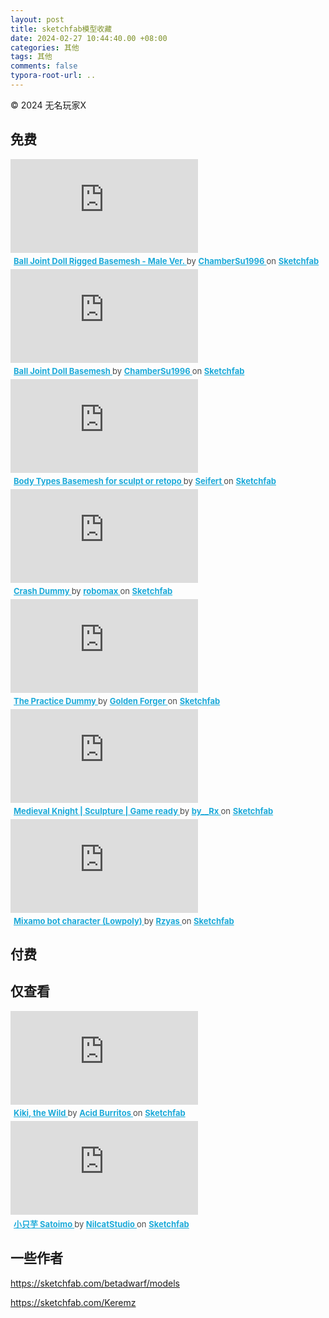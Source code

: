 ```yaml
---
layout: post
title: sketchfab模型收藏
date: 2024-02-27 10:44:40.00 +08:00
categories: 其他
tags: 其他
comments: false
typora-root-url: ..
---
```


© 2024 无名玩家X

## 免费

<div class="sketchfab-embed-wrapper"> <iframe title="Ball Joint Doll Rigged Basemesh - Male Ver." frameborder="0" allowfullscreen mozallowfullscreen="true" webkitallowfullscreen="true" allow="autoplay; fullscreen; xr-spatial-tracking" xr-spatial-tracking execution-while-out-of-viewport execution-while-not-rendered web-share src="https://sketchfab.com/models/b97b7ec205764515b7737f52cdaf207d/embed"> </iframe> <p style="font-size: 13px; font-weight: normal; margin: 5px; color: #4A4A4A;"> <a href="https://sketchfab.com/3d-models/ball-joint-doll-rigged-basemesh-male-ver-b97b7ec205764515b7737f52cdaf207d?utm_medium=embed&utm_campaign=share-popup&utm_content=b97b7ec205764515b7737f52cdaf207d" target="_blank" rel="nofollow" style="font-weight: bold; color: #1CAAD9;"> Ball Joint Doll Rigged Basemesh - Male Ver. </a> by <a href="https://sketchfab.com/chambersu1996?utm_medium=embed&utm_campaign=share-popup&utm_content=b97b7ec205764515b7737f52cdaf207d" target="_blank" rel="nofollow" style="font-weight: bold; color: #1CAAD9;"> ChamberSu1996 </a> on <a href="https://sketchfab.com?utm_medium=embed&utm_campaign=share-popup&utm_content=b97b7ec205764515b7737f52cdaf207d" target="_blank" rel="nofollow" style="font-weight: bold; color: #1CAAD9;">Sketchfab</a></p></div>

<div class="sketchfab-embed-wrapper"> <iframe title="Ball Joint Doll Basemesh" frameborder="0" allowfullscreen mozallowfullscreen="true" webkitallowfullscreen="true" allow="autoplay; fullscreen; xr-spatial-tracking" xr-spatial-tracking execution-while-out-of-viewport execution-while-not-rendered web-share src="https://sketchfab.com/models/df21b9e5b2f34283aafb8bacee141496/embed"> </iframe> <p style="font-size: 13px; font-weight: normal; margin: 5px; color: #4A4A4A;"> <a href="https://sketchfab.com/3d-models/ball-joint-doll-basemesh-df21b9e5b2f34283aafb8bacee141496?utm_medium=embed&utm_campaign=share-popup&utm_content=df21b9e5b2f34283aafb8bacee141496" target="_blank" rel="nofollow" style="font-weight: bold; color: #1CAAD9;"> Ball Joint Doll Basemesh </a> by <a href="https://sketchfab.com/chambersu1996?utm_medium=embed&utm_campaign=share-popup&utm_content=df21b9e5b2f34283aafb8bacee141496" target="_blank" rel="nofollow" style="font-weight: bold; color: #1CAAD9;"> ChamberSu1996 </a> on <a href="https://sketchfab.com?utm_medium=embed&utm_campaign=share-popup&utm_content=df21b9e5b2f34283aafb8bacee141496" target="_blank" rel="nofollow" style="font-weight: bold; color: #1CAAD9;">Sketchfab</a></p></div>

<div class="sketchfab-embed-wrapper"> <iframe title="Body Types Basemesh for sculpt or retopo" frameborder="0" allowfullscreen mozallowfullscreen="true" webkitallowfullscreen="true" allow="autoplay; fullscreen; xr-spatial-tracking" xr-spatial-tracking execution-while-out-of-viewport execution-while-not-rendered web-share src="https://sketchfab.com/models/7eb782a9d9a64031a1784d9a19aadf13/embed"> </iframe> <p style="font-size: 13px; font-weight: normal; margin: 5px; color: #4A4A4A;"> <a href="https://sketchfab.com/3d-models/body-types-basemesh-for-sculpt-or-retopo-7eb782a9d9a64031a1784d9a19aadf13?utm_medium=embed&utm_campaign=share-popup&utm_content=7eb782a9d9a64031a1784d9a19aadf13" target="_blank" rel="nofollow" style="font-weight: bold; color: #1CAAD9;"> Body Types Basemesh for sculpt or retopo </a> by <a href="https://sketchfab.com/Peter_Seifert?utm_medium=embed&utm_campaign=share-popup&utm_content=7eb782a9d9a64031a1784d9a19aadf13" target="_blank" rel="nofollow" style="font-weight: bold; color: #1CAAD9;"> Seifert </a> on <a href="https://sketchfab.com?utm_medium=embed&utm_campaign=share-popup&utm_content=7eb782a9d9a64031a1784d9a19aadf13" target="_blank" rel="nofollow" style="font-weight: bold; color: #1CAAD9;">Sketchfab</a></p></div>

<div class="sketchfab-embed-wrapper"> <iframe title="Crash Dummy" frameborder="0" allowfullscreen mozallowfullscreen="true" webkitallowfullscreen="true" allow="autoplay; fullscreen; xr-spatial-tracking" xr-spatial-tracking execution-while-out-of-viewport execution-while-not-rendered web-share src="https://sketchfab.com/models/0c5cf6b017ba48f1bb32244ae1fefd2d/embed"> </iframe> <p style="font-size: 13px; font-weight: normal; margin: 5px; color: #4A4A4A;"> <a href="https://sketchfab.com/3d-models/crash-dummy-0c5cf6b017ba48f1bb32244ae1fefd2d?utm_medium=embed&utm_campaign=share-popup&utm_content=0c5cf6b017ba48f1bb32244ae1fefd2d" target="_blank" rel="nofollow" style="font-weight: bold; color: #1CAAD9;"> Crash Dummy </a> by <a href="https://sketchfab.com/robomax?utm_medium=embed&utm_campaign=share-popup&utm_content=0c5cf6b017ba48f1bb32244ae1fefd2d" target="_blank" rel="nofollow" style="font-weight: bold; color: #1CAAD9;"> robomax </a> on <a href="https://sketchfab.com?utm_medium=embed&utm_campaign=share-popup&utm_content=0c5cf6b017ba48f1bb32244ae1fefd2d" target="_blank" rel="nofollow" style="font-weight: bold; color: #1CAAD9;">Sketchfab</a></p></div>

<div class="sketchfab-embed-wrapper"> <iframe title="The Practice Dummy" frameborder="0" allowfullscreen mozallowfullscreen="true" webkitallowfullscreen="true" allow="autoplay; fullscreen; xr-spatial-tracking" xr-spatial-tracking execution-while-out-of-viewport execution-while-not-rendered web-share src="https://sketchfab.com/models/e9f8055b88d043c38475c8c490587704/embed"> </iframe> <p style="font-size: 13px; font-weight: normal; margin: 5px; color: #4A4A4A;"> <a href="https://sketchfab.com/3d-models/the-practice-dummy-e9f8055b88d043c38475c8c490587704?utm_medium=embed&utm_campaign=share-popup&utm_content=e9f8055b88d043c38475c8c490587704" target="_blank" rel="nofollow" style="font-weight: bold; color: #1CAAD9;"> The Practice Dummy </a> by <a href="https://sketchfab.com/Golden_Forger?utm_medium=embed&utm_campaign=share-popup&utm_content=e9f8055b88d043c38475c8c490587704" target="_blank" rel="nofollow" style="font-weight: bold; color: #1CAAD9;"> Golden Forger </a> on <a href="https://sketchfab.com?utm_medium=embed&utm_campaign=share-popup&utm_content=e9f8055b88d043c38475c8c490587704" target="_blank" rel="nofollow" style="font-weight: bold; color: #1CAAD9;">Sketchfab</a></p></div>

<div class="sketchfab-embed-wrapper"> <iframe title="Medieval Knight | Sculpture | Game ready" frameborder="0" allowfullscreen mozallowfullscreen="true" webkitallowfullscreen="true" allow="autoplay; fullscreen; xr-spatial-tracking" xr-spatial-tracking execution-while-out-of-viewport execution-while-not-rendered web-share src="https://sketchfab.com/models/6cdd055b4afa41eb9360dbbfe75c7f10/embed"> </iframe> <p style="font-size: 13px; font-weight: normal; margin: 5px; color: #4A4A4A;"> <a href="https://sketchfab.com/3d-models/medieval-knight-sculpture-game-ready-6cdd055b4afa41eb9360dbbfe75c7f10?utm_medium=embed&utm_campaign=share-popup&utm_content=6cdd055b4afa41eb9360dbbfe75c7f10" target="_blank" rel="nofollow" style="font-weight: bold; color: #1CAAD9;"> Medieval Knight | Sculpture | Game ready </a> by <a href="https://sketchfab.com/by__Rx?utm_medium=embed&utm_campaign=share-popup&utm_content=6cdd055b4afa41eb9360dbbfe75c7f10" target="_blank" rel="nofollow" style="font-weight: bold; color: #1CAAD9;"> by__Rx </a> on <a href="https://sketchfab.com?utm_medium=embed&utm_campaign=share-popup&utm_content=6cdd055b4afa41eb9360dbbfe75c7f10" target="_blank" rel="nofollow" style="font-weight: bold; color: #1CAAD9;">Sketchfab</a></p></div>

<div class="sketchfab-embed-wrapper"> <iframe title="Mixamo bot character (Lowpoly)" frameborder="0" allowfullscreen mozallowfullscreen="true" webkitallowfullscreen="true" allow="autoplay; fullscreen; xr-spatial-tracking" xr-spatial-tracking execution-while-out-of-viewport execution-while-not-rendered web-share src="https://sketchfab.com/models/c0c4d8c54d394e50821c193bd201f24d/embed"> </iframe> <p style="font-size: 13px; font-weight: normal; margin: 5px; color: #4A4A4A;"> <a href="https://sketchfab.com/3d-models/mixamo-bot-character-lowpoly-c0c4d8c54d394e50821c193bd201f24d?utm_medium=embed&utm_campaign=share-popup&utm_content=c0c4d8c54d394e50821c193bd201f24d" target="_blank" rel="nofollow" style="font-weight: bold; color: #1CAAD9;"> Mixamo bot character (Lowpoly) </a> by <a href="https://sketchfab.com/rzyas?utm_medium=embed&utm_campaign=share-popup&utm_content=c0c4d8c54d394e50821c193bd201f24d" target="_blank" rel="nofollow" style="font-weight: bold; color: #1CAAD9;"> Rzyas </a> on <a href="https://sketchfab.com?utm_medium=embed&utm_campaign=share-popup&utm_content=c0c4d8c54d394e50821c193bd201f24d" target="_blank" rel="nofollow" style="font-weight: bold; color: #1CAAD9;">Sketchfab</a></p></div>

## 付费

## 仅查看

<div class="sketchfab-embed-wrapper"> <iframe title="Kiki, the Wild" frameborder="0" allowfullscreen mozallowfullscreen="true" webkitallowfullscreen="true" allow="autoplay; fullscreen; xr-spatial-tracking" xr-spatial-tracking execution-while-out-of-viewport execution-while-not-rendered web-share src="https://sketchfab.com/models/a82b70eacaaf45928b1f7024d7889d46/embed"> </iframe> <p style="font-size: 13px; font-weight: normal; margin: 5px; color: #4A4A4A;"> <a href="https://sketchfab.com/3d-models/kiki-the-wild-a82b70eacaaf45928b1f7024d7889d46?utm_medium=embed&utm_campaign=share-popup&utm_content=a82b70eacaaf45928b1f7024d7889d46" target="_blank" rel="nofollow" style="font-weight: bold; color: #1CAAD9;"> Kiki, the Wild </a> by <a href="https://sketchfab.com/acid_burritos?utm_medium=embed&utm_campaign=share-popup&utm_content=a82b70eacaaf45928b1f7024d7889d46" target="_blank" rel="nofollow" style="font-weight: bold; color: #1CAAD9;"> Acid Burritos </a> on <a href="https://sketchfab.com?utm_medium=embed&utm_campaign=share-popup&utm_content=a82b70eacaaf45928b1f7024d7889d46" target="_blank" rel="nofollow" style="font-weight: bold; color: #1CAAD9;">Sketchfab</a></p></div>

<div class="sketchfab-embed-wrapper"> <iframe title="小只芋 Satoimo" frameborder="0" allowfullscreen mozallowfullscreen="true" webkitallowfullscreen="true" allow="autoplay; fullscreen; xr-spatial-tracking" xr-spatial-tracking execution-while-out-of-viewport execution-while-not-rendered web-share src="https://sketchfab.com/models/fb5d3ae92b0948c28bb666f2425fd5f3/embed"> </iframe> <p style="font-size: 13px; font-weight: normal; margin: 5px; color: #4A4A4A;"> <a href="https://sketchfab.com/3d-models/satoimo-fb5d3ae92b0948c28bb666f2425fd5f3?utm_medium=embed&utm_campaign=share-popup&utm_content=fb5d3ae92b0948c28bb666f2425fd5f3" target="_blank" rel="nofollow" style="font-weight: bold; color: #1CAAD9;"> 小只芋 Satoimo </a> by <a href="https://sketchfab.com/NILCAT?utm_medium=embed&utm_campaign=share-popup&utm_content=fb5d3ae92b0948c28bb666f2425fd5f3" target="_blank" rel="nofollow" style="font-weight: bold; color: #1CAAD9;"> NilcatStudio </a> on <a href="https://sketchfab.com?utm_medium=embed&utm_campaign=share-popup&utm_content=fb5d3ae92b0948c28bb666f2425fd5f3" target="_blank" rel="nofollow" style="font-weight: bold; color: #1CAAD9;">Sketchfab</a></p></div>



## 一些作者

https://sketchfab.com/betadwarf/models

https://sketchfab.com/Keremz
